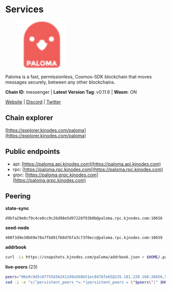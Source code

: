 # Services

<figure><img src="https://raw.githubusercontent.com/kj89/cosmos-images/main/logos/paloma.png" width="150" alt=""><figcaption></figcaption></figure>

Paloma is a fast, permissionless, Cosmos-SDK blockchain that  moves messages securely, between any other blockchains.

**Chain ID**: messenger | **Latest Version Tag**: v0.11.6 | **Wasm**: ON

[Website](https://www.palomachain.com) | [Discord](https://discord.gg/tKVFpfdSw4) | [Twitter](https://twitter.com/paloma_chain)




## Chain explorer
[https://explorer.kjnodes.com/paloma](https://explorer.kjnodes.com/paloma)

## Public endpoints

* api: [https://paloma.api.kjnodes.com](https://paloma.api.kjnodes.com)
* rpc: [https://paloma.rpc.kjnodes.com](https://paloma.rpc.kjnodes.com)
* grpc: [https://paloma.grpc.kjnodes.com](https://paloma.grpc.kjnodes.com)

## Peering

**state-sync**

```text
d9bfa29e0cf9c4ce0cc9c26d98e5d97228f93b0b@paloma.rpc.kjnodes.com:10656
```

**seed-node**

```text
400f3d9e30b69e78a7fb891f60d76fa3c73f0ecc@paloma.rpc.kjnodes.com:10659
```

**addrbook**
```bash
curl -Ls https://snapshots.kjnodes.com/paloma/addrbook.json > $HOME/.paloma/config/addrbook.json
```

**live-peers** (23)
```bash
peers="06e9c9d5c07755d36241249a568b51ec8476fe65@135.181.220.168:26656,5321570794c61a8285505812cb7ebd6308a86583@65.109.113.253:26656,7eae755c119f538e0dc99f3c37289de628bc9526@209.182.239.169:26656,9cf215d69773173a4c40eb2e811cea8aa7e37432@213.239.216.252:21656,b41423c8b181c3f2c47df39cca12e7d9bfcfd75e@213.239.215.77:21656,7e93f6409ade895fe301b502d6fb9dfb96343a34@135.125.5.34:54056,99c890c97afc8abfdfeff662d539af5c504a0baf@88.99.67.234:26656,e833844c00b8ce60ce6826f170becfa18e6172c2@46.4.27.59:26656,b92c94f00b46500a5ff8920acd438c0873c2f9da@50.116.13.101:26656,e4b7cdd48c39c355e9a3480f4f4d5afab8fb0e08@46.0.203.78:26637,cb8a1e9e12ac06dbd565311137f6c93d66fd96f8@104.167.221.18:26656,31177b544fcf1cae76e3560812f4f901cab27126@65.109.61.175:26656,22e7a98b54070bee0f504305d9ed0fb7a2b24ab6@34.221.60.207:26656,41a47bae18f81c1f626e4b238221b77e274424d7@144.126.158.0:26656,2c6772b11c1f9eff2a923eb2bf808543cdd501c5@79.143.179.196:26656,9581fadb9a32f2af89d575bb0f2661b9bb216d41@46.4.23.108:26656,dfa0d66a3713bf6b49bc509a2a4fc75bee042a30@23.88.77.188:20009,317141e329bc214a76ba92201f6818574ebe5323@135.181.114.98:36656,8af8dfa817359036f55f6793b0ed4bcce8884027@85.14.245.70:26656,b244dfc19293103040d4bdad359534d0990a9070@45.140.185.181:26656,08c242d4505c5db223647069fdc0acb6e90079aa@65.109.106.214:26656,98b54cd6696e616fe966008ebf2bac409e3e0773@65.108.194.44:26656,d9bfa29e0cf9c4ce0cc9c26d98e5d97228f93b0b@65.109.88.38:10656"
sed -i -e "s|^persistent_peers *=.*|persistent_peers = \"$peers\"|" $HOME/.paloma/config/config.toml
```
